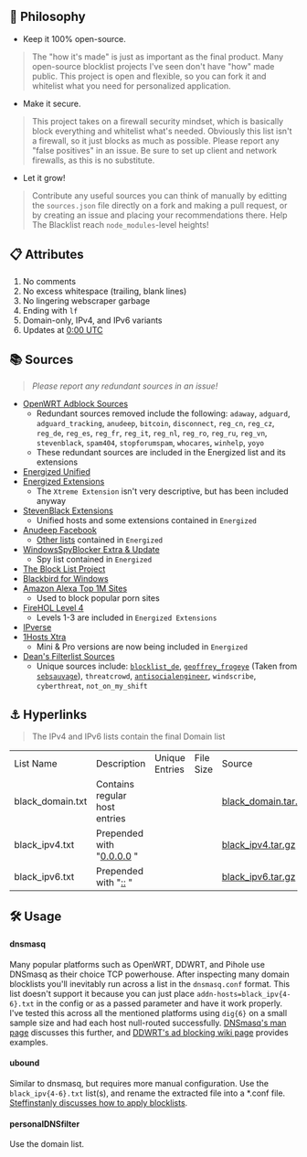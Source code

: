 
## 🧠 Philosophy

- Keep it 100% open-source.
> The "how it's made" is just as important as the final product. Many open-source blocklist projects I've seen don't have "how" made public.
> This project is open and flexible, so you can fork it and whitelist what you need for personalized application.
- Make it secure.
> This project takes on a firewall security mindset, which is basically block everything and whitelist what's needed.
> Obviously this list isn't a firewall, so it just blocks as much as possible.
> Please report any "false positives" in an issue.
> Be sure to set up client and network firewalls, as this is no substitute.
- Let it grow!
> Contribute any useful sources you can think of manually by editting the `sources.json` file directly on a fork and making a pull request,
> or by creating an issue and placing your recommendations there. Help The Blacklist reach `node_modules`-level heights!

## 📋 Attributes

1. No comments
2. No excess whitespace (trailing, blank lines)
3. No lingering webscraper garbage
4. Ending with `lf`
5. Domain-only, IPv4, and IPv6 variants
6. Updates at [0:00 UTC](https://www.timeanddate.com/time/zone/timezone/utc)

## 📚 Sources

> _Please report any redundant sources in an issue!_

- [OpenWRT Adblock Sources](https://github.com/openwrt/packages/blob/master/net/adblock/files/adblock.sources)
  - Redundant sources removed include the following: `adaway`, `adguard`, `adguard_tracking`, `anudeep`, `bitcoin`, `disconnect`, `reg_cn`, `reg_cz`, `reg_de`, `reg_es`, `reg_fr`, `reg_it`, `reg_nl`, `reg_ro`, `reg_ru`, `reg_vn`, `stevenblack`, `spam404`, `stopforumspam`, `whocares`, `winhelp`, `yoyo`
  - These redundant sources are included in the Energized list and its extensions
- [Energized Unified](https://github.com/EnergizedProtection/block#packs-2)
- [Energized Extensions](https://github.com/EnergizedProtection/block#extensions-2)
  - The `Xtreme Extension` isn't very descriptive, but has been included anyway
- [StevenBlack Extensions](https://github.com/StevenBlack/hosts/tree/master/extensions)
  - Unified hosts and some extensions contained in `Energized`
- [Anudeep Facebook](https://raw.githubusercontent.com/anudeepND/blacklist/master/facebook.txt)
  - [Other lists](https://github.com/anudeepND/blacklist) contained in `Energized`
- [WindowsSpyBlocker Extra & Update](https://github.com/crazy-max/WindowsSpyBlocker/tree/master/data/hosts)
  - Spy list contained in `Energized`
- [The Block List Project](https://blocklistproject.github.io/Lists/)
- [Blackbird for Windows](https://getblackbird.net/blacklist/hosts/)
- [Amazon Alexa Top 1M Sites](https://github.com/T145/the-blacklist/blob/master/sources.json#L5)
  - Used to block popular porn sites
- [FireHOL Level 4](https://github.com/firehol/blocklist-ipsets)
  - Levels 1-3 are included in `Energized Extensions`
- [IPverse](http://ipverse.net/)
- [1Hosts Xtra](https://github.com/badmojr/1Hosts)
  - Mini & Pro versions are now being included in `Energized`
- [Dean's Filterlist Sources](https://github.com/hl2guide/Filterlist-for-AdGuard-or-PiHole)
  - Unique sources include: [`blocklist_de`](https://www.blocklist.de/en/index.html), [`geoffrey_frogeye`](https://hostfiles.frogeye.fr/) (Taken from [`sebsauvage`](https://sebsauvage.net/hosts/hosts)), `threatcrowd`, [`antisocialengineer`](https://github.com/TheAntiSocialEngineer/AntiSocial-BlockList-UK-Community), `windscribe`, `cyberthreat`, `not_on_my_shift`

## ⚓ Hyperlinks

> The IPv4 and IPv6 lists contain the final Domain list

<table>
  <tbody>
    <tr>
      <td>List Name</td>
      <td>Description</td>
      <td>Unique Entries</td>
      <td>File Size</td>
      <td>Source</td>
    </tr>
    <tr>
      <td>black_domain.txt</td>
      <td>Contains regular host entries</td>
      <td id="domain_entries">&nbsp;</td>
      <td id="domain_size">&nbsp;</td>
      <td>
        <a
          href="https://github.com/T145/the-blacklist/releases/latest/download/black_domain.tar.gz"
          >black_domain.tar.gz</a
        >
      </td>
    </tr>
    <tr>
      <td>black_ipv4.txt</td>
      <td>
        Prepended with "<a
          href="https://github.com/Ultimate-Hosts-Blacklist/Ultimate.Hosts.Blacklist#recommendation-for-using-0000-instead-of-127001"
          >0.0.0.0</a
        >&nbsp;"
      </td>
      <td id="ipv4_entries">&nbsp;</td>
      <td id="ipv4_size">&nbsp;</td>
      <td>
        <a
          href="https://github.com/T145/the-blacklist/releases/latest/download/black_ipv4.tar.gz"
          >black_ipv4.tar.gz</a
        >
      </td>
    </tr>
    <tr>
      <td>black_ipv6.txt</td>
      <td>
        Prepended with "<a
          href="https://stackoverflow.com/questions/40189084/what-is-ipv6-for-localhost-and-0-0-0-0"
          >::</a
        >&nbsp;"
      </td>
      <td id="ipv6_entries">&nbsp;</td>
      <td id="ipv6_size">&nbsp;</td>
      <td>
        <a
          href="https://github.com/T145/the-blacklist/releases/latest/download/black_ipv6.tar.gz"
          >black_ipv6.tar.gz</a
        >
      </td>
    </tr>
  </tbody>
</table>

## 🛠️ Usage

#### dnsmasq

Many popular platforms such as OpenWRT, DDWRT, and Pihole use DNSmasq as their choice TCP powerhouse.
After inspecting many domain blocklists you'll inevitably run across a list in the `dnsmasq.conf` format.
This list doesn't support it because you can just place `addn-hosts=black_ipv{4-6}.txt` in the config or as a passed parameter and have it work properly.
I've tested this across all the mentioned platforms using `dig{6}` on a small sample size and had each host null-routed successfully.
[DNSmasq's man page](https://thekelleys.org.uk/dnsmasq/docs/dnsmasq-man.html) discusses this further, and [DDWRT's ad blocking wiki page](https://wiki.dd-wrt.com/wiki/index.php/Ad_blocking) provides examples.

#### ubound

Similar to dnsmasq, but requires more manual configuration.
Use the `black_ipv{4-6}.txt` list(s), and rename the extracted file into a *.conf file.
[Steffinstanly discusses how to apply blocklists](https://medium.com/@steffinstanly/unbound-dns-blocking-3567986a5735).

#### personalDNSfilter

Use the domain list.
